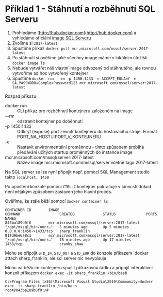 # Příklad 1 - Stáhnutí a rozběhnutí SQL Serveru

1. Prohledáme [http://hub.docker.com](http://hub.docker.com) a vyhledáme oficiální [image SQL Serveru](https://hub.docker.com/_/microsoft-mssql-server)
2. Zvolíme si `2017-latest`
3. Spustíme příkaz `docker pull mcr.microsoft.com/mssql/server:2017-latest`
4. Po stáhnutí si ověříme jaké všechny image máme v lokálním úložišti `docker image ls`
5. Nebude vytvářet náš vlastní image odvozený od stáhnutého, ale rovnou vytvoříme ad hoc vytvořený kontejner
6. Spustíme `docker run --rm -p 1450:1433 -e ACCEPT_EULA=Y -e SA_PASSWORD=ComplexPassword123 mcr.microsoft.com/mssql/server:2017-latest` 

Rozpad příkazu 

<dl>
  <dt>docker run</dt>
  <dd>CLI příkaz pro rozběhnutí kontejneru založeném na image</dd>
  <dt>--rm</dt>
  <dd>odstranit kontejner po doběhnutí</dd>
 <dt>-p 1450:1433</dt>
  <dd>Odkrýt (expose) port zevnitř kontejneru do hostovacího stroje. Formát PORT_NA_HOSTU:PORT_V_KONTEJNERU </dd>
 <dt>-e </dt>
  <dd>Nastavit environmentální proměnnou - tímto způsobem probíhá předávání učitých startup proměnných do instance image</dd>
 <dt>mcr.microsoft.com/mssql/server:2017-latest</dt>
  <dd> Název image mcr.microsoft.com/mssql/server včetně tagu 2017-latest</dd>
</dl>

Na SQL server se lze nyní připojit např. pomocí SQL Management studio takto `localhost, 1450`

Po opuštění konzole pomocí `CTRL-C` kontejner pokračuje v činnosti dokud není nějakým způsobem zastaven jeho hlavní proces.

Ověříme, že stále běží pomocí `docker container ls`

```
CONTAINER ID        IMAGE                                        COMMAND                  CREATED             STATUS              PORTS                    NAMES
843ba189b0f0        mcr.microsoft.com/mssql/server:2017-latest   "/opt/mssql/bin/nonr…"   5 minutes ago       Up 5 minutes        0.0.0.0:1450->1433/tcp   sharp_franklin
81fd9be6a8c1        mcr.microsoft.com/mssql/server:2017-latest   "/opt/mssql/bin/nonr…"   18 minutes ago      Up 17 minutes       1433/tcp                 cranky_shaw
```

Mohu se připojit `STD_IN`, `STD_OUT` a `STD_ERR` do konzole příkazem `docker attach sharp_franklin, ale sql server nic nevypisuje

Mohu na běžícím kontejneru spusit příkazovou řádku a připojit interaktivní konzoli příkazem `docker exec -it sharp_franklin /bin/bash`

```
C:\Program Files (x86)\Microsoft Visual Studio\2019\Community>docker exec -it sharp_franklin /bin/bash
root@843ba189b0f0:/#
```



